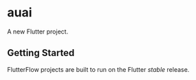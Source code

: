 # auai

A new Flutter project.

## Getting Started

FlutterFlow projects are built to run on the Flutter _stable_ release.
